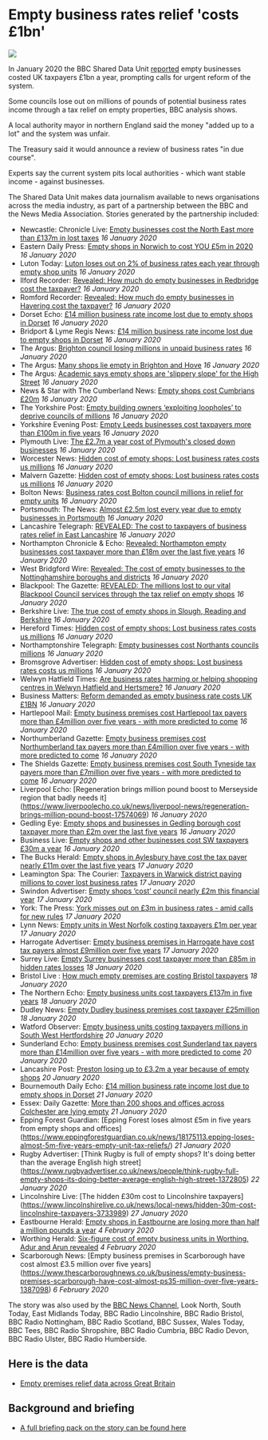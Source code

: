 # Empty business rates relief 'costs £1bn'

![](https://ichef.bbci.co.uk/news/660/cpsprodpb/10279/production/_110496166_piejackerscustomermiddlesbrough.jpg)

In January 2020 the BBC Shared Data Unit [reported](https://www.bbc.co.uk/news/uk-england-48854450) empty businesses costed UK taxpayers £1bn a year, prompting calls for urgent reform of the system.

Some councils lose out on millions of pounds of potential business rates income through a tax relief on empty properties, BBC analysis shows.

A local authority mayor in northern England said the money "added up to a lot" and the system was unfair.

The Treasury said it would announce a review of business rates "in due course".

Experts say the current system pits local authorities - which want stable income - against businesses.

The Shared Data Unit makes data journalism available to news organisations across the media industry, as part of a partnership between the BBC and the News Media Association. Stories generated by the partnership included:

* Newcastle: Chronicle Live: [Empty businesses cost the North East more than £137m in lost taxes](https://www.chroniclelive.co.uk/news/north-east-news/empty-businesses-cost-north-east-17575218) *16 January 2020*
* Eastern Daily Press: [Empty shops in Norwich to cost YOU £5m in 2020](https://www.edp24.co.uk/business/norwich-empty-shops-set-to-cost-5m-in-2020-1-6467788) *16 January 2020*
* Luton Today: [Luton loses out on 2% of business rates each year through empty shop units](https://www.lutontoday.co.uk/news/people/luton-loses-out-on-2-of-business-rates-each-year-through-empty-shop-units-1-9204300) *16 January 2020*
* Ilford Recorder: [Revealed: How much do empty businesses in Redbridge cost the taxpayer?](https://www.ilfordrecorder.co.uk/news/empty-businesses-in-redbridge-1-6467826) *16 January 2020*
* Romford Recorder: [Revealed: How much do empty businesses in Havering cost the taxpayer?](https://www.romfordrecorder.co.uk/news/empty-business-rates-relief-havering-1-6467822) *16 January 2020*
* Dorset Echo: [£14 million business rate income lost due to empty shops in Dorset](https://www.dorsetecho.co.uk/news/18163339.14-million-business-rate-income-lost-due-empty-shops-dorset/) *16 January 2020*
* Bridport & Lyme Regis News: [£14 million business rate income lost due to empty shops in Dorset](https://www.bridportnews.co.uk/news/18163340.14-million-business-rate-income-lost-due-empty-shops-dorset/) *16 January 2020*
* The Argus: [Brighton council losing millions in unpaid business rates](https://www.theargus.co.uk/news/18163154.brighton-council-losing-millions-unpaid-business-rates/) *16 January 2020*
* The Argus: [Many shops lie empty in Brighton and Hove](https://www.theargus.co.uk/news/18163159.many-shops-lie-empty-brighton-hove/) *16 January 2020*
* The Argus: [Academic says empty shops are 'slippery slope' for the High Street](https://www.theargus.co.uk/news/18163554.academic-says-empty-shops-slippery-slope-high-street/) *16 January 2020*
* News & Star with The Cumberland News: [Empty shops cost Cumbrians £20m](https://www.newsandstar.co.uk/news/18162869.empty-shops-cost-cumbrians-20m/) *16 January 2020*
* The Yorkshire Post: [Empty building owners ‘exploiting loopholes’ to deprive councils of millions](https://www.yorkshirepost.co.uk/business/empty-building-owners-exploiting-loopholes-to-deprive-councils-of-millions-1-10203264) *16 January 2020*
* Yorkshire Evening Post: [Empty Leeds businesses cost taxpayers more than £100m in five years](https://www.yorkshireeveningpost.co.uk/news/politics/empty-leeds-businesses-cost-taxpayers-more-ps100m-five-years-1364762?fbclid) *16 January 2020*
* Plymouth Live: [The £2.7m a year cost of Plymouth's closed down businesses](https://www.plymouthherald.co.uk/news/business/27m-year-cost-plymouths-closed-3738659) *16 January 2020*
* Worcester News: [Hidden cost of empty shops: Lost business rates costs us millions](https://www.worcesternews.co.uk/news/18163519.hidden-cost-empty-shops-lost-business-rates-costs-us-millions/?ref=rss&utm_source=dlvr.it&utm_medium=twitter) *16 January 2020*
* Malvern Gazette: [Hidden cost of empty shops: Lost business rates costs us millions](https://www.malverngazette.co.uk/news/18163520.hidden-cost-empty-shops-lost-business-rates-costs-us-millions/?ref=rss) *16 January 2020*
* Bolton News: [Business rates cost Bolton council millions in relief for empty units](https://www.theboltonnews.co.uk/news/18163529.business-rates-cost-bolton-council-millions-relief-empty-units/) *16 January 2020*
* Portsmouth: The News: [Almost £2.5m lost every year due to empty businesses in Portsmouth](https://www.portsmouth.co.uk/news/politics/almost-ps25m-lost-every-year-due-empty-businesses-portsmouth-1366248) *16 January 2020*
* Lancashire Telegraph: [REVEALED: The cost to taxpayers of business rates relief in East Lancashire](https://www.lancashiretelegraph.co.uk/news/18163481.revealed-cost-taxpayers-business-rates-relief-east-lancashire/?ref=rss&utm_source=dlvr.it&utm_medium=twitter) *16 January 2020*
* Northampton Chronicle & Echo: [Revealed: Northampton empty businesses cost taxpayer more than £18m over the last five years](https://www.northamptonchron.co.uk/business/revealed-northampton-empty-businesses-cost-taxpayer-more-than-18m-over-the-last-five-years-1-9202960) *16 January 2020*
* West Bridgford Wire: [Revealed: The cost of empty businesses to the Nottinghamshire boroughs and districts](https://westbridgfordwire.com/revealed-the-cost-of-empty-businesses-to-the-nottinghamshire-boroughs-and-districts/) *16 January 2020*
* Blackpool: The Gazette: [REVEALED: The millions lost to our vital Blackpool Council services through the tax relief on empty shops](https://www.blackpoolgazette.co.uk/business/revealed-the-millions-lost-to-our-vital-blackpool-council-services-through-the-tax-relief-on-empty-shops-1-10204420) *16 January 2020*
* Berkshire Live: [The true cost of empty shops in Slough, Reading and Berkshire](https://www.getreading.co.uk/news/business/true-cost-empty-shops-berkshire-17567958) *16 January 2020*
* Hereford Times: [Hidden cost of empty shops: Lost business rates costs us millions](https://www.herefordtimes.com/news/regional/18163519.hidden-cost-empty-shops-lost-business-rates-costs-us-millions/) *16 January 2020*
* Northamptonshire Telegraph: [Empty businesses cost Northants councils millions](https://www.northantstelegraph.co.uk/news/people/empty-businesses-cost-northants-councils-millions-1365693) *16 January 2020*
* Bromsgrove Advertiser: [Hidden cost of empty shops: Lost business rates costs us millions](https://www.bromsgroveadvertiser.co.uk/news/regional/worcestershire/18163519.hidden-cost-empty-shops-lost-business-rates-costs-us-millions/) *16 January 2020*
* Welwyn Hatfield Times: [Are business rates harming or helping shopping centres in Welwyn Hatfield and Hertsmere?](https://www.whtimes.co.uk/news/empty-business-rates-relief-in-welwyn-hatfield-and-hertsmere-1-6469784) *16 January 2020*
* Business Matters: [Reform demanded as empty business rate costs UK £1BN](https://www.bmmagazine.co.uk/news/reform-demanded-as-empty-business-rate-costs-uk-1bn/) *16 January 2020*
* Hartlepool Mail: [Empty business premises cost Hartlepool tax payers more than £4million over five years - with more predicted to come](https://www.hartlepoolmail.co.uk/business/empty-business-premises-cost-hartlepool-tax-payers-more-ps4million-over-five-years-more-predicted-come-1368527) *16 January 2020*
* Northumberland Gazette: [Empty business premises cost Northumberland tax payers more than £4million over five years - with more predicted to come](https://www.northumberlandgazette.co.uk/business/empty-business-premises-cost-northumberland-tax-payers-more-ps4million-over-five-years-more-predicted-come-1368531) *16 January 2020*
* The Shields Gazette: [Empty business premises cost South Tyneside tax payers more than £7million over five years - with more predicted to come](https://www.shieldsgazette.com/news/politics/empty-business-premises-cost-south-tyneside-tax-payers-more-ps7million-over-five-years-more-predicted-come-1368532) *16 January 2020*
* Liverpool Echo: [Regeneration brings million pound boost to Merseyside region that badly needs it]
(https://www.liverpoolecho.co.uk/news/liverpool-news/regeneration-brings-million-pound-boost-17574069) *16 January 2020*
* Gedling Eye: [Empty shops and businesses in Gedling borough cost taxpayer more than £2m over the last five years](https://www.gedlingeye.co.uk/news/business-rates-tax-relief-loss-gedling-borough-council/) *16 January 2020*
* Business Live: [Empty shops and other businesses cost SW taxpayers £30m a year](https://www.business-live.co.uk/commercial-property/empty-shops-businesses-cost-sw-17571924) *16 January 2020*
* The Bucks Herald: [Empty shops in Aylesbury have cost the tax payer nearly £11m over the last five years](https://www.bucksherald.co.uk/news/people/empty-shops-aylesbury-have-cost-tax-payer-nearly-ps11m-over-last-five-years-1368034) *17 January 2020*
* Leamington Spa: The Courier: [Taxpayers in Warwick district paying millions to cover lost business rates](https://www.leamingtoncourier.co.uk/news/people/taxpayers-warwick-district-paying-millions-cover-lost-business-rates-1364823) *17 January 2020*
* Swindon Advertiser: [Empty shops ‘cost’ council nearly £2m this financial year](https://www.swindonadvertiser.co.uk/news/18167493.empty-shops-cost-council-nearly-2m-financial-year/) *17 January 2020*
* York: The Press: [York misses out on £3m in business rates - amid calls for new rules](https://www.yorkpress.co.uk/news/18166584.york-misses-3m-business-rates---amid-calls-new-rules/) *17 January 2020*
* Lynn News: [Empty units in West Norfolk costing taxpayers £1m per year](https://www.lynnnews.co.uk/news/empty-units-in-west-norfolk-costing-taxpayers-1m-per-year-9096645/) *17 January 2020*
* Harrogate Advertiser: [Empty business premises in Harrogate have cost tax payers almost £9million over five years](https://www.harrogateadvertiser.co.uk/news/politics/empty-business-premises-harrogate-have-cost-tax-payers-almost-ps9million-over-five-years-1368583) *17 January 2020*
* Surrey Live: [Empty Surrey businesses cost taxpayer more than £85m in hidden rates losses](https://www.getsurrey.co.uk/news/surrey-news/empty-surrey-businesses-cost-taxpayer-17575461) *18 January 2020*
* Bristol Live : [How much empty premises are costing Bristol taxpayers](https://www.bristolpost.co.uk/whats-on/shopping/how-much-empty-premises-costing-3739158) *18 January 2020*
* The Northern Echo: [Empty business units cost taxpayers £137m in five years](https://www.thenorthernecho.co.uk/news/18168903.empty-business-units-cost-taxpayers-137m-five-years/) *18 January 2020*
* Dudley News: [Empty Dudley business premises cost taxpayer £25million](https://www.dudleynews.co.uk/news/18169778.empty-dudley-business-premises-cost-taxpayer-25million/) *18 January 2020*
* Watford Observer: [Empty business units costing taxpayers millions in South West Hertfordshire](https://www.watfordobserver.co.uk/news/18173871.empty-business-units-costing-taxpayers-millions-south-west-hertfordshire/) *20 January 2020*
* Sunderland Echo: [Empty business premises cost Sunderland tax payers more than £14million over five years - with more predicted to come](https://www.sunderlandecho.com/news/politics/empty-business-premises-cost-sunderland-tax-payers-more-ps14million-over-five-years-more-predicted-come-1368524) *20 January 2020*
* Lancashire Post: [Preston losing up to £3.2m a year because of empty shops](https://www.lep.co.uk/lifestyle/preston-losing-up-to-3-2m-a-year-because-of-empty-shops-1-10207125) *20 January 2020*
* Bournemouth Daily Echo: [£14 million business rate income lost due to empty shops in Dorset](https://www.bournemouthecho.co.uk/news/18174496.14-million-business-rate-income-lost-due-empty-shops-dorset/) *21 January 2020*
* Essex: Daily Gazette: [More than 200 shops and offices across Colchester are lying empty](https://www.gazette-news.co.uk/news/18173191.200-shops-offices-across-colchester-lying-empty/) *21 January 2020*
* Epping Forest Guardian: [Epping Forest loses almost £5m in five years from empty shops and offices]
(https://www.eppingforestguardian.co.uk/news/18175113.epping-loses-almost-5m-five-years-empty-unit-tax-reliefs/) *21 January 2020*
* Rugby Advertiser: [Think Rugby is full of empty shops? It's doing better than the average English high street]
(https://www.rugbyadvertiser.co.uk/news/people/think-rugby-full-empty-shops-its-doing-better-average-english-high-street-1372805) *22 January 2020*
* Lincolnshire Live: [The hidden £30m cost to Lincolnshire taxpayers]
(https://www.lincolnshirelive.co.uk/news/local-news/hidden-30m-cost-lincolnshire-taxpayers-3733989) *27 January 2020*
* Eastbourne Herald: [Empty shops in Eastbourne are losing more than half a million pounds a year](https://www.eastbourneherald.co.uk/business/empty-shops-eastbourne-are-losing-more-half-million-pounds-year-1384879) *4 February 2020*
* Worthing Herald: [Six-figure cost of empty business units in Worthing, Adur and Arun revealed](https://www.worthingherald.co.uk/business/six-figure-cost-empty-business-units-worthing-adur-and-arun-revealed-1384378) *4 February 2020*
* Scarborough News: [Empty business premises in Scarborough have cost almost £3.5 million over five years]
(https://www.thescarboroughnews.co.uk/business/empty-business-premises-scarborough-have-cost-almost-ps35-million-over-five-years-1387098) *6 February 2020*

The story was also used by the [BBC News Channel](https://drive.google.com/open?id=1XpaQsCmArjSaUHNKJIm7hCT0cwrE1h3b), Look North, South Today, East Midlands Today,  BBC Radio Lincolnshire, BBC Radio Bristol, BBC Radio Nottingham, BBC Radio Scotland, BBC Sussex, Wales Today, BBC Tees, BBC Radio Shropshire, BBC Radio Cumbria, BBC Radio Devon, BBC Radio Ulster, BBC Radio Humberside. 


## Here is the data 

* [Empty premises relief data across Great Britain](https://docs.google.com/spreadsheets/d/1HndPYeYcBhTMZuWTtPKaiI-da_K3mDXg_NdjsLSAuRI/edit#gid=0)

## Background and briefing

* [A full briefing pack on the story can be found here](https://docs.google.com/document/d/1cmAIo2v83JQqm5MBkfuN1_IZgTuJEVFhmBVtaV3SLWw/edit)
